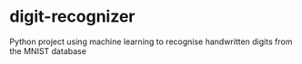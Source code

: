 # digit-recognizer
Python project using machine learning to recognise handwritten digits from the MNIST database
